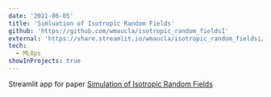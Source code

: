 ```yaml
---
date: '2021-06-05'
title: 'Simluation of Isotropic Random Fields'
github: 'https://github.com/wmaucla/isotropic_random_fieldsI'
external: 'https://share.streamlit.io/wmaucla/isotropic_random_fieldsi/main/simulation.py'
tech:
  - MLOps
showInProjects: true
---
```


Streamlit app for paper [Simulation of Isotropic Random Fields](https://www.ams.org/journals/tpms/2021-105-00/S0094-9000-2021-01158-9/)
